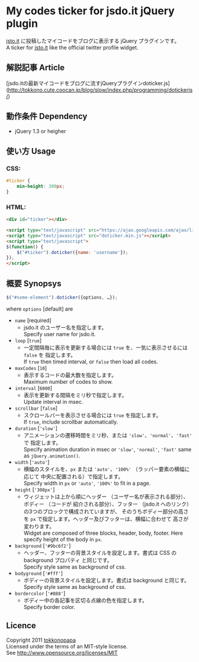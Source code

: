 # My codes ticker for jsdo.it jQuery plugin
[jsto.it](http://jsdo.it/) に投稿したマイコードをブログに表示する jQuery プラグインです。  
A ticker for [jsto.it](http://jsdo.it/) like the official twitter profile widget.

## 解説記事 Article
[jsdo.itの最新マイコードをブログに流すjQueryプラグインdoticker.js]
(http://tokkono.cute.coocan.jp/blog/slow/index.php/programming/dotickerjs/)

## 動作条件 Dependency
* jQuery 1.3 or heigher

## 使い方 Usage
### CSS:

```css
#ticker {
	min-height: 300px;
}
```

### HTML:

```html
<div id="ticker"></div>

<script type="text/javascript" src="https://ajax.googleapis.com/ajax/libs/jquery/1.6.4/jquery.min.js"></script>
<script type="text/javascript" src="doticker.min.js"></script>
<script type="text/javascript">
$(function() {
	$("#ticker").doticker({name: 'username'});
});
</script>
```

## 概要 Synopsys

```javascript
$("#some-element").doticker({options, …});
```

where `options` [default] are

* `name` [required]
	- jsdo.it のユーザー名を指定します。  
	Specify user name for jsdo.it.
* `loop` [`true`]
	- 一定間隔毎に表示を更新する場合には `true` を、一気に表示させるには `false` を
	指定します。  
	If `true` then timed interval, or `false` then load all codes.
* `maxCodes` [`10`]
	- 表示するコードの最大数を指定します。  
	Maximum number of codes to show.
* `interval` [`6000`]
	- 表示を更新する間隔をミリ秒で指定します。  
	Update interval in msec.
* `scrollbar` [`false`]
	- スクロールバーを表示させる場合には `true` を指定します。  
	If `true`, include scrollbar automatically.
* `duration` [`'slow'`]
	- アニメーションの遷移時間をミリ秒、または `'slow'`、`'normal'`、`'fast'` で
	指定します。  
	Specify animation duration in msec or `'slow'`, `'normal'`, `'fast'` 
	same as `jQuery.animation()`.
* `width` [`'auto'`]
	- 横幅のスタイルを、`px` または `'auto'`、`'100%'` （ラッパー要素の横幅に応じて
	中央に配置される）で指定します。  
	Specify width in `px` or `'auto'`, `'100%'` to fit in a page.
* `height` [`'300px'`]
	- ウィジェットは上から順にヘッダー （ユーザー名が表示される部分）、ボディー （コードが
	紹介される部分）、フッター （jsdo.it へのリンク） の3つのブロックで構成されていますが、
	そのうちボディー部分の高さを `px` で指定します。ヘッダー及びフッターは、横幅に合わせて
	高さが変わります。  
	Widget are composed of three blocks, header, body, footer. Here specify 
	height of the body in `px`.
* `background` [`'#9bc6f2'`]
	- ヘッダー、フッターの背景スタイルを設定します。書式は CSS の background プロパティ
	と同じです。  
	Specify style same as background of css.
* `bodyground` [`'#fff'`]
	- ボディーの背景スタイルを設定します。書式は background と同じす。  
	Specify style same as background of css.
* `bordercolor` [`'#888'`]
	- ボディー中の各記事を区切る点線の色を指定します。  
	Specify border color.

## Licence
Copyright 2011 [tokkonopapa](http://tokkono.cute.coocan.jp/blog/slow/)  
Licensed under the terms of an MIT-style license.  
See http://www.opensource.org/licenses/MIT